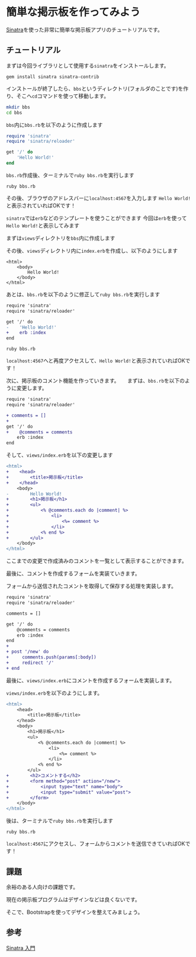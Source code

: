 # 簡単な掲示板を作ってみよう

[Sinatra](https://github.com/sinatra/sinatra/)を使った非常に簡単な掲示板アプリのチュートリアルです。

## チュートリアル

まずは今回ライブラリとして使用する`sinatra`をインストールします。

```shell
gem install sinatra sinatra-contrib
```

インストールが終了したら、`bbs`というディレクトリ(フォルダのことです)を作り、そこへ`cd`コマンドを使って移動します。

```bash
mkdir bbs
cd bbs
```

`bbs`内に`bbs.rb`を以下のように作成します

```ruby:bbs.rb
require 'sinatra'
require 'sinatra/reloader'

get '/' do
    'Hello World!'
end 
```

`bbs.rb`作成後、ターミナルで`ruby bbs.rb`を実行します

```shell
ruby bbs.rb
```

その後、ブラウザのアドレスバーに`localhost:4567`を入力します 
`Hello World!`と表示されていればOKです！

`sinatra`では`erb`などのテンプレートを使うことができます 
今回は`erb`を使って`Hello World!`と表示してみます 

まずは`views`ディレクトリを`bbs`内に作成します

その後、`views`ディレクトリ内に`index.erb`を作成し、以下のようにします

```erb:views/index.erb
<html>
    <body>
        Hello World!
    </body>
</html> 
```

あとは、`bbs.rb`を以下のように修正して`ruby bbs.rb`を実行します

```diff
require 'sinatra'
require 'sinatra/reloader'

get '/' do
-    'Hello World!'
+    erb :index
end 
```

```shell
ruby bbs.rb
```

`localhost:4567`へと再度アクセスして、`Hello World!`と表示されていればOKです！

次に、掲示板のコメント機能を作っていきます。
　
まずは、`bbs.rb`を以下のように変更します。

```diff
require 'sinatra'
require 'sinatra/reloader'

+ comments = []
+
get '/' do
+    @comments = comments
    erb :index
end
```

そして、`views/index.erb`を以下の変更します

```diff
<html>
+    <head>
+        <title>掲示板</title>
+    </head>
    <body>
-        Hello World!
+        <h1>掲示板</h1>
+        <ul>
+            <% @comments.each do |comment| %>
+                <li>
+                    <%= comment %>
+                </li>
+            <% end %>
+        </ul>
    </body>
</html>
```

ここまでの変更で作成済みのコメントを一覧として表示することができます。

最後に、コメントを作成するフォームを実装ていきます。

フォームから送信されたコメントを取得して保存する処理を実装します。

```diff
require 'sinatra'
require 'sinatra/reloader'

comments = []

get '/' do
    @comments = comments
    erb :index
end 
+ 
+ post '/new' do
+     comments.push(params[:body])
+     redirect '/'
+ end
```

最後に、`views/index.erb`にコメントを作成するフォームを実装します。

`views/index.erb`を以下のようにします。

```diff
<html>
    <head>
        <title>掲示板</title>
    </head>
    <body>
        <h1>掲示板</h1>
        <ul>
            <% @comments.each do |comment| %>
                <li>
                    <%= comment %>
                </li>
            <% end %>
        </ul>
+        <h2>コメントする</h2>
+        <form method="post" action="/new">
+            <input type="text" name="body">
+            <input type="submit" value="post">
+        </form>
    </body>
</html>
```

後は、ターミナルで`ruby bbs.rb`を実行します

```shell
ruby bbs.rb
```

`localhost:4567`にアクセスし、フォームからコメントを送信できていればOKです！

## 課題

余裕のある人向けの課題です。

現在の掲示板プログラムはデザインなどは良くないです。

そこで、Bootstrapを使ってデザインを整えてみましょう。

## 参考

[Sinatra 入門](https://qiita.com/kimioka0/items/751e460cbb59c70379c6)

